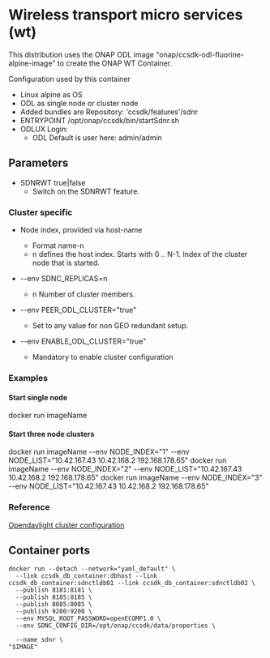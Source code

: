 # Wireless transport micro services (wt)

This distribution uses the ONAP ODL image "onap/ccsdk-odl-fluorine-alpine-image" to create the ONAP WT Container.

Configuration used by this container
- Linux alpine as OS
- ODL as single node or cluster node
- Added bundles are Repository: 'ccsdk/features'/sdnr
- ENTRYPOINT /opt/onap/ccsdk/bin/startSdnr.sh
- ODLUX Login:
    - ODL Default is user here: admin/admin

## Parameters

* SDNRWT true|false
    - Switch on the SDNRWT feature.

### Cluster specific

* Node index, provided via host-name
    - Format name-n
    - n defines the host index. Starts with 0 .. N-1. Index of the cluster node that is started.

* --env SDNC_REPLICAS=n
    - n Number of cluster members.

* --env PEER_ODL_CLUSTER="true"
    - Set to any value for non GEO redundant setup.

* --env ENABLE_ODL_CLUSTER="true"
    - Mandatory to enable cluster configuration

### Examples

#### Start single node

 docker run imageName

#### Start three node clusters

 docker run imageName --env NODE_INDEX="1" --env NODE_LIST="10.42.167.43 10.42.168.2 192.168.178.65"
 docker run imageName --env NODE_INDEX="2" --env NODE_LIST="10.42.167.43 10.42.168.2 192.168.178.65"
 docker run imageName --env NODE_INDEX="3" --env NODE_LIST="10.42.167.43 10.42.168.2 192.168.178.65"


### Reference
  [Opendaylight cluster configuration](https://docs.opendaylight.org/en/stable-nitrogen/getting-started-guide/common-features/clustering.html)

## Container ports

    docker run --detach --network="yaml_default" \
      --link ccsdk_db_container:dbhost --link ccsdk_db_container:sdnctldb01 --link ccsdk_db_container:sdnctldb02 \
      --publish 8181:8181 \
      --publish 8185:8185 \
      --publish 8085:8085 \
      --publish 9200:9200 \
      --env MYSQL_ROOT_PASSWORD=openECOMP1.0 \
      --env SDNC_CONFIG_DIR=/opt/onap/ccsdk/data/properties \

      --name sdnr \
    "$IMAGE"


